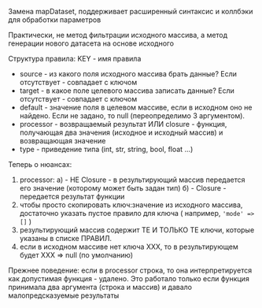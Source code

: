 Замена mapDataset, поддерживает расширенный синтаксис и коллбэки для обработки параметров

Практически, не метод фильтрации исходного массива, а метод генерации нового датасета на основе исходного

Структура правила:
KEY - имя правила
- source - из какого поля исходного массива брать данные? Если отсутствует - совпадает с ключом
- target - в какое поле целевого массива записать данные? Если отсутствует - совпадает с ключом
- default - значение поля в целевом массиве, если в исходном оно не найдено. Если не задано, то null (переопределимо 3 аргументом).
- processor - возвращаемый результат ИЛИ closure - функция, получающая два значения (исходное и исходный массив) и возвращающая значение
- type - приведение типа (int, str, string, bool, float ...)

Теперь о нюансах:
1) processor:
    а) - НЕ Closure - в результирующий массив передается его значение (которому может быть задан тип)
    б) - Closure - передается результат функции
2) чтобы просто скопировать ключ:значение из исходного массива, достаточно указать пустое правило для ключа ( например, `'mode' => []` )
3) результирующий массив содержит ТЕ И ТОЛЬКО ТЕ ключи, которые указаны в списке ПРАВИЛ.
4) если в исходном массиве нет ключа XXX, то в результирующем будет XXX => null (по умолчанию)

Прежнее поведение: если в processor строка, то она интерпретируется как допустимая функция - удалено.
Это работало только если функция принимала два аргумента (строка и массив) и давало малопредсказуемые результаты
